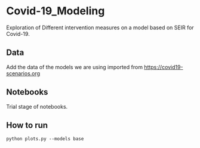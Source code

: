 # Covid-19_Modeling
Exploration of Different intervention measures on a model based on SEIR for Covid-19.

## Data
Add the data of the models we are using imported from https://covid19-scenarios.org

## Notebooks
Trial stage of notebooks.

## How to run

`python plots.py --models base`


